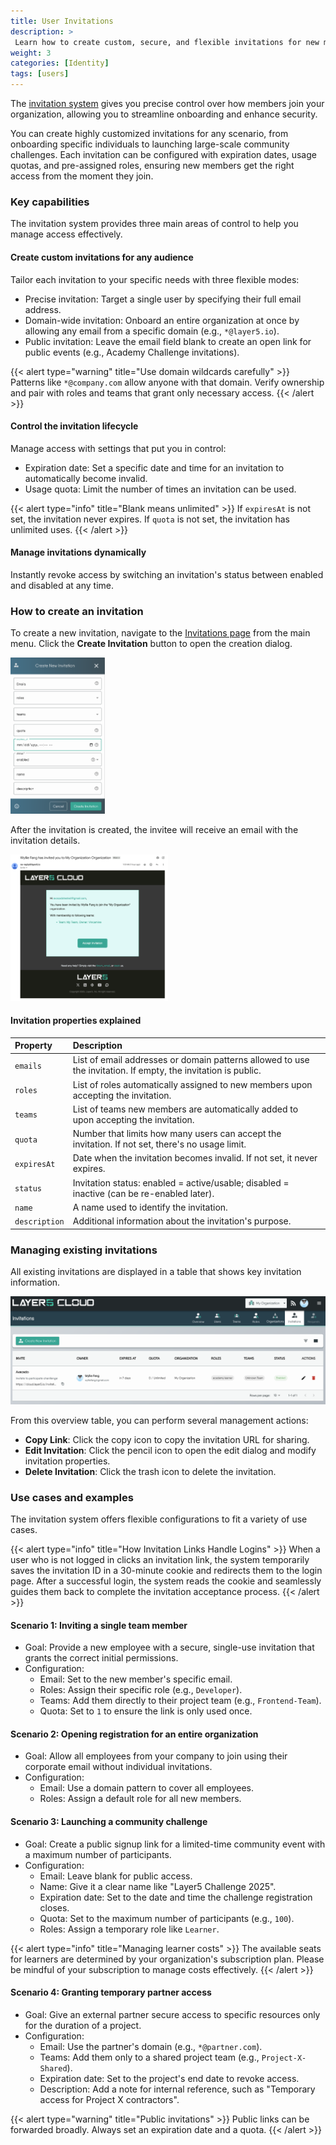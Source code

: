 ```yaml
---
title: User Invitations
description: >
 Learn how to create custom, secure, and flexible invitations for new members.
weight: 3
categories: [Identity]
tags: [users]
---
```


The [invitation system](https://cloud.layer5.io/identity/invitations) gives you precise control over how members join your organization, allowing you to streamline onboarding and enhance security.

You can create highly customized invitations for any scenario, from onboarding specific individuals to launching large-scale community challenges. Each invitation can be configured with expiration dates, usage quotas, and pre-assigned roles, ensuring new members get the right access from the moment they join.

### Key capabilities

The invitation system provides three main areas of control to help you manage access effectively.

#### Create custom invitations for any audience
Tailor each invitation to your specific needs with three flexible modes:
- Precise invitation: Target a single user by specifying their full email address.
- Domain-wide invitation: Onboard an entire organization at once by allowing any email from a specific domain (e.g., `*@layer5.io`).
- Public invitation: Leave the email field blank to create an open link for public events (e.g., Academy Challenge invitations).

{{< alert type="warning" title="Use domain wildcards carefully" >}}
Patterns like `*@company.com` allow anyone with that domain. Verify ownership and pair with roles and teams that grant only necessary access.
{{< /alert >}}

#### Control the invitation lifecycle
Manage access with settings that put you in control:
- Expiration date: Set a specific date and time for an invitation to automatically become invalid.
- Usage quota: Limit the number of times an invitation can be used.

{{< alert type="info" title="Blank means unlimited" >}}
If `expiresAt` is not set, the invitation never expires. If `quota` is not set, the invitation has unlimited uses.
{{< /alert >}}

#### Manage invitations dynamically
Instantly revoke access by switching an invitation's status between enabled and disabled at any time.

### How to create an invitation

To create a new invitation, navigate to the [Invitations page](https://cloud.layer5.io/identity/invitations) from the main menu. Click the **Create Invitation** button to open the creation dialog.

<img src="./images/create-invitation.png" alt="Create Invitation Dialog" style="width:30%; height:auto;" />

After the invitation is created, the invitee will receive an email with the invitation details.

<img src="./images/invitation-email.png" alt="Invitation Email" style="width:50%; height:auto;" />


#### Invitation properties explained

| Property | Description |
| :--- |  :--- |
| `emails` | List of email addresses or domain patterns allowed to use the invitation. If empty, the invitation is public. |
| `roles` | List of roles automatically assigned to new members upon accepting the invitation. |
| `teams` | List of teams new members are automatically added to upon accepting the invitation. |
| `quota` | Number that limits how many users can accept the invitation. If not set, there's no usage limit. |
| `expiresAt` | Date when the invitation becomes invalid. If not set, it never expires. |
| `status` | Invitation status: enabled = active/usable; disabled = inactive (can be re-enabled later). |
| `name` | A name used to identify the invitation. |
| `description` | Additional information about the invitation's purpose. |

### Managing existing invitations

All existing invitations are displayed in a table that shows key invitation information.

![Invitations Overview Table ](./images/overview.png)

From this overview table, you can perform several management actions:

* **Copy Link**: Click the copy icon to copy the invitation URL for sharing.
* **Edit Invitation**: Click the pencil icon to open the edit dialog and modify invitation properties.
* **Delete Invitation**: Click the trash icon to delete the invitation.

### Use cases and examples

The invitation system offers flexible configurations to fit a variety of use cases.

{{< alert type="info" title="How Invitation Links Handle Logins" >}}
When a user who is not logged in clicks an invitation link, the system temporarily saves the invitation ID in a 30-minute cookie and redirects them to the login page. After a successful login, the system reads the cookie and seamlessly guides them back to complete the invitation acceptance process.
{{< /alert >}}

#### Scenario 1: Inviting a single team member

- Goal: Provide a new employee with a secure, single-use invitation that grants the correct initial permissions.
- Configuration:
  - Email: Set to the new member's specific email.
  - Roles: Assign their specific role (e.g., `Developer`).
  - Teams: Add them directly to their project team (e.g., `Frontend-Team`).
  - Quota: Set to `1` to ensure the link is only used once.

#### Scenario 2: Opening registration for an entire organization

- Goal: Allow all employees from your company to join using their corporate email without individual invitations.
- Configuration:
  - Email: Use a domain pattern to cover all employees.
  - Roles: Assign a default role for all new members.

#### Scenario 3: Launching a community challenge

- Goal: Create a public signup link for a limited-time community event with a maximum number of participants.
- Configuration:
  - Email: Leave blank for public access.
  - Name: Give it a clear name like "Layer5 Challenge 2025".
  - Expiration date: Set to the date and time the challenge registration closes.
  - Quota: Set to the maximum number of participants (e.g., `100`).
  - Roles: Assign a temporary role like `Learner`.

{{< alert type="info" title="Managing learner costs" >}}
The available seats for learners are determined by your organization's subscription plan. Please be mindful of your subscription to manage costs effectively.
{{< /alert >}}

#### Scenario 4: Granting temporary partner access

- Goal: Give an external partner secure access to specific resources only for the duration of a project.
- Configuration:
  - Email: Use the partner's domain (e.g., `*@partner.com`).
  - Teams: Add them only to a shared project team (e.g., `Project-X-Shared`).
  - Expiration date: Set to the project's end date to revoke access.
  - Description: Add a note for internal reference, such as "Temporary access for Project X contractors".

{{< alert type="warning" title="Public invitations" >}}
Public links can be forwarded broadly. Always set an expiration date and a quota.
{{< /alert >}}